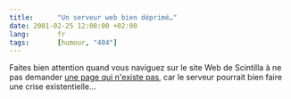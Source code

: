 ```yaml
--- 
title:      "Un serveur web bien déprimé…" 
date: 2001-02-25 12:00:00 +02:00
lang:       fr 
tags:       [humour, "404"]
---
```


Faites bien attention quand vous naviguez sur le site Web de Scintilla à ne pas demander [une page qui n'existe pas](http://www.scintilla.utwente.nl/nosuchfile), car le serveur pourrait bien faire une crise existentielle…
